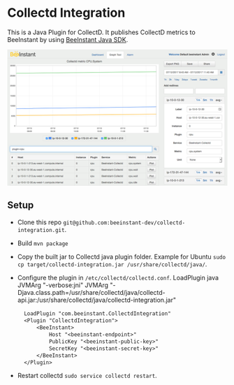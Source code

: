 # Collectd Integration
This is a Java Plugin for CollectD. It publishes CollectD metrics to BeeInstant by using [BeeInstant Java SDK](https://github.com/beeinstant-dev/beeinstant-java-sdk).

![Collectd metrics screenshot](collectd-metrics-screenshot.png)

## Setup
* Clone this repo `git@github.com:beeinstant-dev/collectd-integration.git`.
* Build `mvn package`
* Copy the built jar to Collectd java plugin folder. Example for Ubuntu `sudo cp target/collectd-integration.jar /usr/share/collectd/java/`.
* Configure the plugin in `/etc/collectd/collectd.conf`.
    LoadPlugin java
    <Plugin java>
        JVMArg "-verbose:jni"
        JVMArg "-Djava.class.path=/usr/share/collectd/java/collectd-api.jar:/usr/share/collectd/java/collectd-integration.jar"

        LoadPlugin "com.beeinstant.CollectdIntegration"
        <Plugin "CollectdIntegration">
            <BeeInstant>
                Host "<beeinstant-endpoint>"
                PublicKey "<beeinstant-public-key>"
                SecretKey "<beeinstant-secret-key>"
            </BeeInstant>
        </Plugin>
    </Plugin>
* Restart collectd `sudo service collectd restart`.